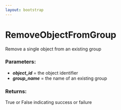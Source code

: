 ```yaml
---
layout: bootstrap
---
```


# RemoveObjectFromGroup

Remove a single object from an existing group
          

### Parameters:

- ***object_id*** = the object identifier
- ***group_name*** = the name of an existing group
        

### Returns:


True or False indicating success or failure
        


